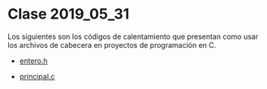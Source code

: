 # Clase 2019_05_31

Los siguientes son los códigos de calentamiento que presentan como usar los archivos de cabecera en proyectos de programación en C.

* [entero.h](entero.h)

* [principal.c](principal.c)


